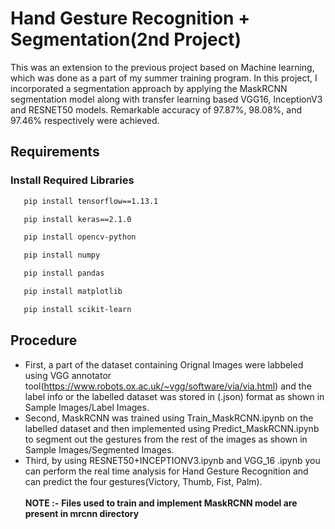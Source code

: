 # Hand Gesture Recognition + Segmentation(2nd Project)

This was an extension to the previous project based on Machine learning, which was done as a part of my summer training program. In this project, I incorporated a segmentation approach by applying the MaskRCNN segmentation model along with transfer learning based VGG16, InceptionV3 and RESNET50 models. Remarkable accuracy of 97.87%, 98.08%, and 97.46% respectively were achieved.  
 
## Requirements
### Install Required Libraries

```bash
   pip install tensorflow==1.13.1
```
```bash
   pip install keras==2.1.0
```
```bash
   pip install opencv-python
```
```bash
   pip install numpy 
```
```bash
   pip install pandas
```
```bash
   pip install matplotlib
```
```bash
   pip install scikit-learn
```
## Procedure
- First, a part of the dataset containing Orignal Images were labbeled using VGG annotator tool(https://www.robots.ox.ac.uk/~vgg/software/via/via.html) and the label info or the labelled dataset was stored in (.json) format as shown in Sample Images/Label Images.
- Second, MaskRCNN was trained using Train_MaskRCNN.ipynb on the labelled dataset and then implemented using Predict_MaskRCNN.ipynb to segment out the gestures from the rest of the images as shown in Sample Images/Segmented Images.
- Third, by using RESNET50+INCEPTIONV3.ipynb and VGG_16 .ipynb you can perform the real time analysis for Hand Gesture Recognition and can predict the four gestures(Victory, Thumb, Fist, Palm).<br /><br />
**NOTE :-**
**Files used to train and implement MaskRCNN model are present in mrcnn directory** 
